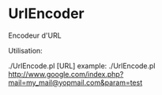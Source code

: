 # UrlEncoder
Encodeur d'URL

Utilisation:

./UrlEncode.pl [URL]
example: ./UrlEncode.pl http://www.google.com/index.php?mail=my_mail@yopmail.com&param=test 
